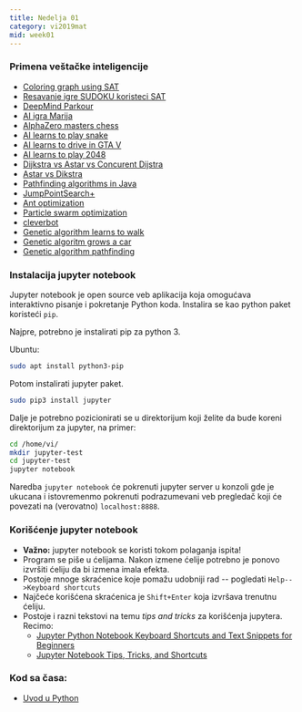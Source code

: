 ```yaml
---
title: Nedelja 01
category: vi2019mat
mid: week01
---
```

### Primena veštačke inteligencije
- [Coloring graph using SAT](https://www.youtube.com/watch?v=0gt503wK7AI&t=194s)
- [Resavanje igre SUDOKU koristeci SAT](https://github.com/lakshayg/sudoku)
- [DeepMind Parkour](https://www.youtube.com/watch?v=g59nSURxYgk)
- [AI igra Marija](https://www.youtube.com/watch?v=A97HL3_fxyo)
- [AlphaZero masters chess](https://www.youtube.com/watch?v=0g9SlVdv1PY)
- [AI learns to play snake](https://www.youtube.com/watch?v=3bhP7zulFfY)
- [AI learns to drive in GTA V](https://www.youtube.com/watch?v=edWI4ZnWUGg)
- [AI learns to play 2048](https://www.youtube.com/watch?v=JQut67u8LIg)
- [Dijkstra vs Astar vs Concurent Dijstra](https://www.youtube.com/watch?v=cSxnOm5aceA)
- [Astar vs Dikstra](https://www.youtube.com/watch?v=g024lzsknDo)
- [Pathfinding algorithms in Java](https://www.youtube.com/watch?v=CLbqqb53DLA&app=desktop)
- [JumpPointSearch+](https://www.gdcvault.com/play/1022094/JPS-Over-100x-Faster-than)
- [Ant optimization](https://www.youtube.com/watch?v=eVKAIufSrHs)
- [Particle swarm optimization](https://www.youtube.com/watch?v=gkGa6WZpcQg)
- [cleverbot](http://www.cleverbot.com/)
- [Genetic algorithm learns to walk](https://www.youtube.com/watch?v=uwz8JzrEwWY)
- [Genetic algoritm grows a car](https://www.youtube.com/watch?v=FKbarpAlBkw)
- [Genetic algorithm pathfinding](https://www.youtube.com/watch?v=BKF7pGw8qbY&app=desktop)

### Instalacija jupyter notebook
Jupyter notebook je open source veb aplikacija koja omogućava interaktivno pisanje i pokretanje Python koda.
Instalira se kao python paket koristeći `pip`.

Najpre, potrebno je instalirati pip za python 3.

Ubuntu:
```bash
sudo apt install python3-pip
```

Potom instalirati jupyter paket.

```bash
sudo pip3 install jupyter
```

Dalje je potrebno pozicionirati se u direktorijum koji želite da bude koreni direktorijum za jupyter, na primer:

```bash
cd /home/vi/
mkdir jupyter-test
cd jupyter-test
jupyter notebook
```
Naredba `jupyter notebook` će pokrenuti jupyter server u konzoli gde je ukucana i istovremenmo pokrenuti podrazumevani
veb pregledač koji će povezati na (verovatno) `localhost:8888`.

### Korišćenje jupyter notebook

- **Važno:** jupyter notebook se koristi tokom polaganja ispita!
- Program se piše u ćelijama. Nakon izmene ćelije potrebno je ponovo izvršiti ćeliju da bi izmena imala efekta.
- Postoje mnoge skraćenice koje pomažu udobniji rad -- pogledati `Help-->Keyboard shortcuts`
- Najčeće korišćena skraćenica je `Shift+Enter` koja izvršava trenutnu ćeliju.
- Postoje i razni tekstovi na temu _tips and tricks_ za korišćenja jupytera. Recimo:
	- [Jupyter Python Notebook Keyboard Shortcuts and Text Snippets for Beginners](http://maxmelnick.com/2016/04/19/python-beginner-tips-and-tricks.html)
	- [Jupyter Notebook Tips, Tricks, and Shortcuts](https://www.dataquest.io/blog/jupyter-notebook-tips-tricks-shortcuts/)

### Kod sa časa:	
- <a target="_blank" href="https://github.com/matfvi/vi/tree/master/2019.2020/01.python">Uvod u Python</a>
